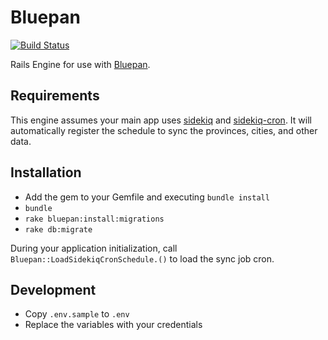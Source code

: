 # Bluepan

[![Build Status](https://travis-ci.org/bloom-solutions/bluepan-rails.svg?branch=master)](https://travis-ci.org/bloom-solutions/bluepan-rails)

Rails Engine for use with [Bluepan](https://bluepan.net).

## Requirements

This engine assumes your main app uses [sidekiq](https://github.com/mperham/sidekiq) and [sidekiq-cron](https://github.com/ondrejbartas/sidekiq-cron). It will automatically register the schedule to sync the provinces, cities, and other data.

## Installation

- Add the gem to your Gemfile and executing `bundle install`
- `bundle`
- `rake bluepan:install:migrations`
- `rake db:migrate`

During your application initialization, call `Bluepan::LoadSidekiqCronSchedule.()` to load the sync job cron.

## Development

- Copy `.env.sample` to `.env`
- Replace the variables with your credentials
